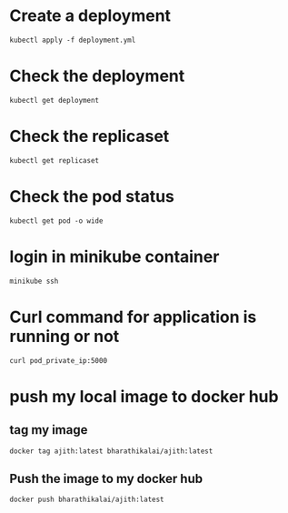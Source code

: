 # Create a deployment

```
kubectl apply -f deployment.yml

```

# Check the deployment

```
kubectl get deployment
```

# Check the replicaset

```
kubectl get replicaset
```

# Check the pod status
```
kubectl get pod -o wide
```

# login in minikube container

```
minikube ssh
```

# Curl command for application is running or not 
```
curl pod_private_ip:5000
```



# push my local image to docker hub 

## tag my image 

```
docker tag ajith:latest bharathikalai/ajith:latest
```

## Push the image to my docker hub

```
docker push bharathikalai/ajith:latest

```